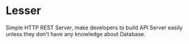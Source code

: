 # Lesser

Simple HTTP REST Server, make developers to build API Server easily unless they don't have any knowledge about Database.
